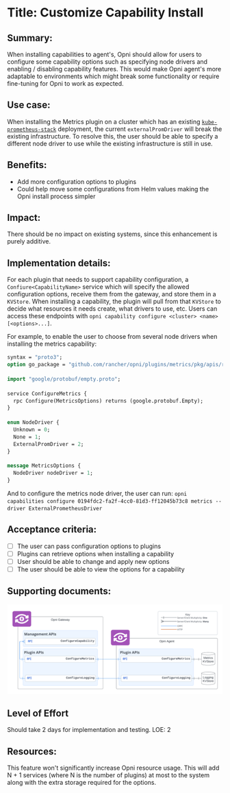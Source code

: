 # Title: Customize Capability Install

## Summary:
When installing capabilities to agent's, Opni should allow for users to configure some capability options such as specifying node drivers and enabling / disabling capability features. This would make Opni agent's more adaptable to environments which might break some functionality or require fine-tuning for Opni to work as expected.

## Use case:
When installing the Metrics plugin on a cluster which has an existing [`kube-prometheus-stack`](https://github.com/prometheus-community/helm-charts/tree/main/charts/kube-prometheus-stack) deployment, the current `externalPromDriver` will break the existing infrastructure. To resolve this, the user should be able to specify a different node driver to use while the existing infrastructure is still in use.

## Benefits:
 * Add more configuration options to plugins
 * Could help move some configurations from Helm values making the Opni install process simpler

## Impact:
There should be no impact on existing systems, since this enhancement is purely additive.

## Implementation details:
For each plugin that needs to support capability configuration, a `Confiure<CapabilityName>` service which will specify the allowed configuration options, receive them from the gateway, and store them in a `KVStore`. When installing a capability, the plugin will pull from that `KVStore` to decide  what resources it needs create, what drivers to use, etc. Users can access these endpoints with `opni capability configure <cluster> <name> [<options>...]`.

For example, to enable the user to choose from several node drivers when installing the metrics capability:

```protobuf
syntax = "proto3";
option go_package = "github.com/rancher/opni/plugins/metrics/pkg/apis/remoteread";

import "google/protobuf/empty.proto";

service ConfigureMetrics {
  rpc Configure(MetricsOptions) returns (google.protobuf.Empty);
}

enum NodeDriver {
  Unknown = 0;
  None = 1;
  ExternalPromDriver = 2;
}

message MetricsOptions {
  NodeDriver nodeDriver = 1;
}
```

And to configure the metrics node driver, the user can run: `opni capabilities configure 0194fdc2-fa2f-4cc0-81d3-ff12045b73c8 metrics --driver ExternalPrometheusDriver`

## Acceptance criteria:
- [ ] The user can pass configuration options to plugins
- [ ] Plugins can retrieve options when installing a capability
- [ ] User should be able to change and apply new options
- [ ] The user should be able to view the options for a capability 

## Supporting documents:

![]()![Architecture Diagram](img/capability-options.png)

[//]: # (## Dependencies: )

[//]: # (## Risks and contingencies:)

## Level of Effort
Should take 2 days for implementation and testing.
LOE: 2

## Resources:
This feature won't significantly increase Opni resource usage. This will add N + 1 services (where N is the number of plugins) at most to the system along with the extra storage required for the options.